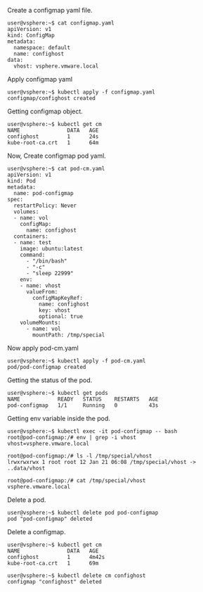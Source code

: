 Create a configmap yaml file. 

    user@vsphere:~$ cat configmap.yaml 
    apiVersion: v1
    kind: ConfigMap
    metadata:
      namespace: default
      name: confighost
    data:
      vhost: vsphere.vmware.local

Apply configmap yaml

    user@vsphere:~$ kubectl apply -f configmap.yaml 
    configmap/confighost created

Getting configmap object. 

    user@vsphere:~$ kubectl get cm 
    NAME               DATA   AGE
    confighost         1      24s
    kube-root-ca.crt   1      64m

Now, Create configmap pod yaml.

    user@vsphere:~$ cat pod-cm.yaml 
    apiVersion: v1
    kind: Pod
    metadata:
      name: pod-configmap
    spec:
      restartPolicy: Never
      volumes:
      - name: vol
        configMap:
          name: confighost
      containers:
      - name: test
        image: ubuntu:latest
        command:
          - "/bin/bash"
          - "-c"
          - "sleep 22999"
        env:
        - name: vhost
          valueFrom:
            configMapKeyRef:
              name: confighost
              key: vhost
              optional: true
        volumeMounts:
          - name: vol
            mountPath: /tmp/special

Now apply pod-cm.yaml 

    user@vsphere:~$ kubectl apply -f pod-cm.yaml
    pod/pod-configmap created


Getting the status of the pod. 

    user@vsphere:~$ kubectl get pods
    NAME            READY   STATUS    RESTARTS   AGE
    pod-configmap   1/1     Running   0          43s

Getting env variable inside the pod. 

    user@vsphere:~$ kubectl exec -it pod-configmap -- bash
    root@pod-configmap:/# env | grep -i vhost
    vhost=vsphere.vmware.local

    root@pod-configmap:/# ls -l /tmp/special/vhost
    lrwxrwxrwx 1 root root 12 Jan 21 06:08 /tmp/special/vhost -> ..data/vhost

    root@pod-configmap:/# cat /tmp/special/vhost
    vsphere.vmware.local

Delete a pod. 

    user@vsphere:~$ kubectl delete pod pod-configmap
    pod "pod-configmap" deleted

Delete a configmap. 

    user@vsphere:~$ kubectl get cm
    NAME               DATA   AGE
    confighost         1      4m42s
    kube-root-ca.crt   1      69m

    user@vsphere:~$ kubectl delete cm confighost
    configmap "confighost" deleted


